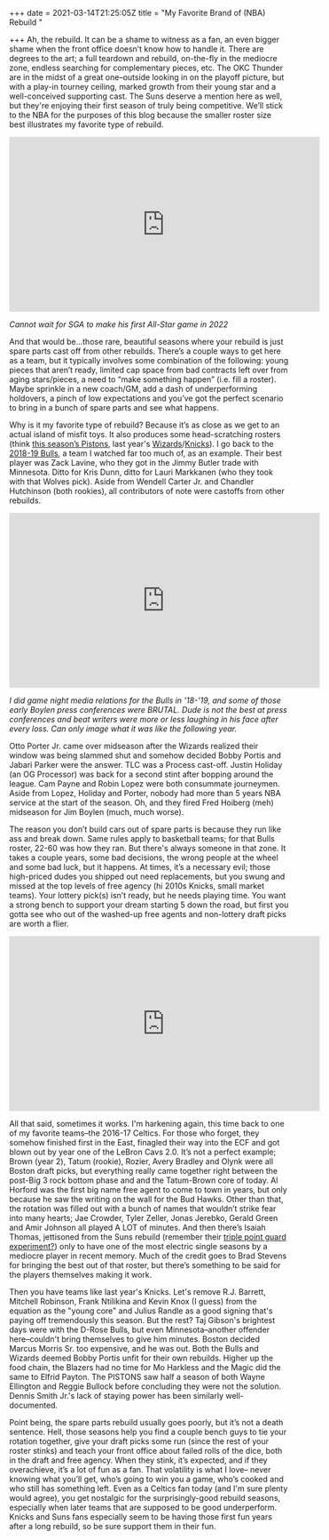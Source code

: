 +++
date = 2021-03-14T21:25:05Z
title = "My Favorite Brand of (NBA) Rebuild "

+++
Ah, the rebuild. It can be a shame to witness as a fan, an even bigger shame when the front office doesn’t know how to handle it. There are degrees to the art; a full teardown and rebuild, on-the-fly in the mediocre zone, endless searching for complementary pieces, etc. The OKC Thunder are in the midst of a great one–outside looking in on the playoff picture, but with a play-in tourney ceiling, marked growth from their young star and a well-conceived supporting cast. The Suns deserve a mention here as well, but they're enjoying their first season of truly being competitive. We’ll stick to the NBA for the purposes of this blog because the smaller roster size best illustrates my favorite type of rebuild.

<iframe width="560" height="315" src="https://www.youtube.com/embed/nPvhrO6YM1c" title="YouTube video player" frameborder="0" allow="accelerometer; autoplay; clipboard-write; encrypted-media; gyroscope; picture-in-picture" allowfullscreen></iframe>

_Cannot wait for SGA to make his first All-Star game in 2022_

And that would be…those rare, beautiful seasons where your rebuild is just spare parts cast off from other rebuilds. There’s a couple ways to get here as a team, but it typically involves some combination of the following: young pieces that aren’t ready, limited cap space from bad contracts left over from aging stars/pieces, a need to “make something happen” (i.e. fill a roster). Maybe sprinkle in a new coach/GM, add a dash of underperforming holdovers, a pinch of low expectations and you’ve got the perfect scenario to bring in a bunch of spare parts and see what happens.

Why is it my favorite type of rebuild? Because it’s as close as we get to an actual island of misfit toys. It also produces some head-scratching rosters (think [this season’s Pistons](https://www.basketball-reference.com/teams/DET/2021.html), last year's [Wizards](https://www.basketball-reference.com/teams/WAS/2020.html)/[Knicks](https://www.basketball-reference.com/teams/NYK/2020.html)). I go back to the [2018-19 Bulls](https://www.basketball-reference.com/teams/CHI/2019.html), a team I watched far too much of, as an example. Their best player was Zack Lavine, who they got in the Jimmy Butler trade with Minnesota. Ditto for Kris Dunn, ditto for Lauri Markkanen (who they took with that Wolves pick). Aside from Wendell Carter Jr. and Chandler Hutchinson (both rookies), all contributors of note were castoffs from other rebuilds.

<iframe width="560" height="315" src="https://www.youtube.com/embed/MdVTBGEuxhM" title="YouTube video player" frameborder="0" allow="accelerometer; autoplay; clipboard-write; encrypted-media; gyroscope; picture-in-picture" allowfullscreen></iframe>

_I did game night media relations for the Bulls in '18-'19, and some of those early Boylen press conferences were BRUTAL. Dude is not the best at press conferences and beat writers were more or less laughing in his face after every loss. Can only image what it was like the following year._ 

Otto Porter Jr. came over midseason after the Wizards realized their window was being slammed shut and somehow decided Bobby Portis and Jabari Parker were the answer. TLC was a Process cast-off. Justin Holiday (an OG Processor) was back for a second stint after bopping around the league. Cam Payne and Robin Lopez were both consummate journeymen. Aside from Lopez, Holiday and Porter, nobody had more than 5 years NBA service at the start of the season. Oh, and they fired Fred Hoiberg (meh) midseason for Jim Boylen (much, much worse).

The reason you don’t build cars out of spare parts is because they run like ass and break down. Same rules apply to basketball teams; for that Bulls roster, 22-60 was how they ran. But there's always someone in that zone. It takes a couple years, some bad decisions, the wrong people at the wheel and some bad luck, but it happens. At times, it’s a necessary evil; those high-priced dudes you shipped out need replacements, but you swung and missed at the top levels of free agency (hi 2010s Knicks, small market teams). Your lottery pick(s) isn’t ready, but he needs playing time. You want a strong bench to support your dream starting 5 down the road, but first you gotta see who out of the washed-up free agents and non-lottery draft picks are worth a flier.

<iframe width="560" height="315" src="https://www.youtube.com/embed/c2gv3zSmMc4" title="YouTube video player" frameborder="0" allow="accelerometer; autoplay; clipboard-write; encrypted-media; gyroscope; picture-in-picture" allowfullscreen></iframe>

All that said, sometimes it works. I'm harkening again, this time back to one of my favorite teams–the 2016-17 Celtics. For those who forget, they somehow finished first in the East, finagled their way into the ECF and got blown out by year one of the LeBron Cavs 2.0. It’s not a perfect example; Brown (year 2), Tatum (rookie), Rozier, Avery Bradley and Olynk were all Boston draft picks, but everything really came together right between the post-Big 3 rock bottom phase and and the Tatum-Brown core of today. Al Horford was the first big name free agent to come to town in years, but only because he saw the writing on the wall for the Bud Hawks. Other than that, the rotation was filled out with a bunch of names that wouldn’t strike fear into many hearts; Jae Crowder, Tyler Zeller, Jonas Jerebko, Gerald Green and Amir Johnson all played A LOT of minutes. And then there’s Isaiah Thomas, jettisoned from the Suns rebuild (remember their [triple point guard experiment?](https://bleacherreport.com/articles/2246377-3-point-guard-lineup-is-best-blueprint-for-phoenix-suns-success)) only to have one of the most electric single seasons by a mediocre player in recent memory. Much of the credit goes to Brad Stevens for bringing the best out of that roster, but there’s something to be said for the players themselves making it work.

Then you have teams like last year's Knicks. Let's remove R.J. Barrett, Mitchell Robinson, Frank Ntilikina and Kevin Knox (I guess) from the equation as the "young core" and Julius Randle as a good signing that's paying off tremendously this season. But the rest? Taj Gibson's brightest days were with the D-Rose Bulls, but even Minnesota–another offender here–couldn't bring themselves to give him minutes. Boston decided Marcus Morris Sr. too expensive, and he was out. Both the Bulls and Wizards deemed Bobby Portis unfit for their own rebuilds. Higher up the food chain, the Blazers had no time for Mo Harkless and the Magic did the same to Elfrid Payton. The PISTONS saw half a season of both Wayne Ellington and Reggie Bullock before concluding they were not the solution. Dennis Smith Jr.'s lack of staying power has been similarly well-documented.

Point being, the spare parts rebuild usually goes poorly, but it’s not a death sentence. Hell, those seasons help you find a couple bench guys to tie your rotation together, give your draft picks some run (since the rest of your roster stinks) and teach your front office about failed rolls of the dice, both in the draft and free agency. When they stink, it’s expected, and if they overachieve, it’s a lot of fun as a fan. That volatility is what I love– never knowing what you’ll get, who’s going to win you a game, who’s cooked and who still has something left. Even as a Celtics fan today (and I'm sure plenty would agree), you get nostalgic for the surprisingly-good rebuild seasons, especially when later teams that are supposed to be good underperform. Knicks and Suns fans especially seem to be having those first fun years after a long rebuild, so be sure support them in their fun.